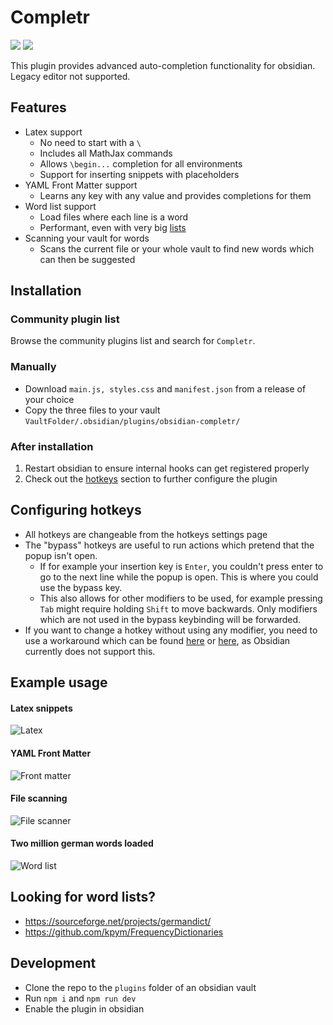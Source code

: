 # Completr
[![](https://img.shields.io/github/v/release/tth05/obsidian-completr?style=flat-square)](https://github.com/tth05/obsidian-completr/releases)
![](https://img.shields.io/github/downloads/tth05/obsidian-completr/total?style=flat-square)

This plugin provides advanced auto-completion functionality for obsidian. Legacy editor not supported.

## Features
- Latex support
    - No need to start with a `\`
    - Includes all MathJax commands
    - Allows `\begin...` completion for all environments
    - Support for inserting snippets with placeholders
- YAML Front Matter support
    - Learns any key with any value and provides completions for them
- Word list support
    - Load files where each line is a word
    - Performant, even with very big [lists](#looking-for-word-lists)
- Scanning your vault for words
    - Scans the current file or your whole vault to find new words which can then be suggested

## Installation
### Community plugin list
Browse the community plugins list and search for `Completr`.
### Manually
- Download `main.js, styles.css` and `manifest.json` from a release of your choice
- Copy the three files to your vault `VaultFolder/.obsidian/plugins/obsidian-completr/`

### After installation
1. Restart obsidian to ensure internal hooks can get registered properly
2. Check out the [hotkeys](#configuring-hotkeys) section to further configure the plugin

## Configuring hotkeys
- All hotkeys are changeable from the hotkeys settings page
- The "bypass" hotkeys are useful to run actions which pretend that the popup isn't open.
    - If for example your insertion key is `Enter`, you couldn't press enter to go to the next line while the popup is open. This is where you could use the bypass key.
    - This also allows for other modifiers to be used, for example pressing `Tab` might require holding `Shift` to move backwards. Only modifiers which are not used in the bypass keybinding will be forwarded.
- If you want to change a hotkey without using any modifier, you need to use a workaround which can be found [here](https://forum.obsidian.md/t/be-able-of-using-the-function-keys-f1-f12-to-perform-functions/15748/7) or [here](https://forum.obsidian.md/t/function-keys-cant-be-bound-as-hotkeys-without-modifiers/26956/4), as Obsidian currently does not support this.

## Example usage
#### Latex snippets
![Latex](https://user-images.githubusercontent.com/36999320/146680089-57390cd7-e3c3-418c-9c55-9536259bb956.gif)
#### YAML Front Matter
![Front matter](https://user-images.githubusercontent.com/36999320/148700639-6cb48631-0b2f-45b8-b48a-40357425e8bf.gif)
#### File scanning
![File scanner](https://user-images.githubusercontent.com/36999320/146680134-33d8393b-956a-4028-ab2f-62526f76984d.gif)
#### Two million german words loaded
![Word list](https://user-images.githubusercontent.com/36999320/146680359-ae572473-8919-4927-a6f5-bc39800a5c23.gif)

## Looking for word lists?
- https://sourceforge.net/projects/germandict/
- https://github.com/kpym/FrequencyDictionaries

## Development
- Clone the repo to the `plugins` folder of an obsidian vault
- Run `npm i` and `npm run dev`
- Enable the plugin in obsidian
